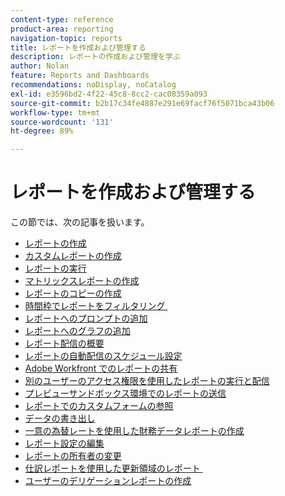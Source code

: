 ```yaml
---
content-type: reference
product-area: reporting
navigation-topic: reports
title: レポートを作成および管理する
description: レポートの作成および管理を学ぶ
author: Nolan
feature: Reports and Dashboards
recommendations: noDisplay, noCatalog
exl-id: e3596bd2-4f22-45c8-8cc2-cac08359a093
source-git-commit: b2b17c34fe4887e291e69facf76f5071bca43b06
workflow-type: tm+mt
source-wordcount: '131'
ht-degree: 89%

---
```


# レポートを作成および管理する

<!-- Audited: 11/2024 -->

この節では、次の記事を扱います。

* [レポートの作成](../../../reports-and-dashboards/reports/creating-and-managing-reports/create-report.md)
* [カスタムレポートの作成](../../../reports-and-dashboards/reports/creating-and-managing-reports/create-custom-report.md)
* [レポートの実行](../../../reports-and-dashboards/reports/creating-and-managing-reports/run-report.md)
* [マトリックスレポートの作成](../../../reports-and-dashboards/reports/creating-and-managing-reports/create-matrix-report.md)
* [レポートのコピーの作成](../../../reports-and-dashboards/reports/creating-and-managing-reports/create-copy-report.md)
* [&#x200B; 時間枠でレポートをフィルタリング &#x200B;](/help/quicksilver/reports-and-dashboards/reports/creating-and-managing-reports/filter-reports-time-frames.md)
* [レポートへのプロンプトの追加](../../../reports-and-dashboards/reports/creating-and-managing-reports/add-prompt-report.md)
* [レポートへのグラフの追加](../../../reports-and-dashboards/reports/creating-and-managing-reports/add-chart-report.md)
* [レポート配信の概要](../../../reports-and-dashboards/reports/creating-and-managing-reports/set-up-report-deliveries.md)
* [レポートの自動配信のスケジュール設定](../../../reports-and-dashboards/reports/creating-and-managing-reports/set-up-automatic-report-delivery.md)
* [Adobe Workfront でのレポートの共有](../../../reports-and-dashboards/reports/creating-and-managing-reports/share-report.md)
* [別のユーザーのアクセス権限を使用したレポートの実行と配信](../../../reports-and-dashboards/reports/creating-and-managing-reports/run-deliver-report-access-rights-another-user.md)
* [プレビューサンドボックス環境でのレポートの送信](../../../reports-and-dashboards/reports/creating-and-managing-reports/send-report-preview-sandbox-environment.md)
* [レポートでのカスタムフォームの参照](../../../reports-and-dashboards/reports/creating-and-managing-reports/reference-custom-form-report.md)
* [データの書き出し](../../../reports-and-dashboards/reports/creating-and-managing-reports/export-data.md)
* [一意の為替レートを使用した財務データレポートの作成](../../../reports-and-dashboards/reports/creating-and-managing-reports/create-financial-data-reports-unique-exchange-rates.md)
* [レポート設定の編集](../../../reports-and-dashboards/reports/creating-and-managing-reports/edit-report-settings.md)
* [レポートの所有者の変更](../../../reports-and-dashboards/reports/creating-and-managing-reports/change-owner-report.md)
* [&#x200B; 仕訳レポートを使用した更新領域のレポート &#x200B;](../../../reports-and-dashboards/reports/creating-and-managing-reports/create-journal-entry-report.md)
* [ユーザーのデリゲーションレポートの作成](../../../reports-and-dashboards/reports/creating-and-managing-reports/create-user-delegation-report.md)

<!--outdated: For in-depth training on reports, see [Basic Report Creation Program for the new Workfront experience](https://one.workfront.com/s/basic-report-creation-program).-->
